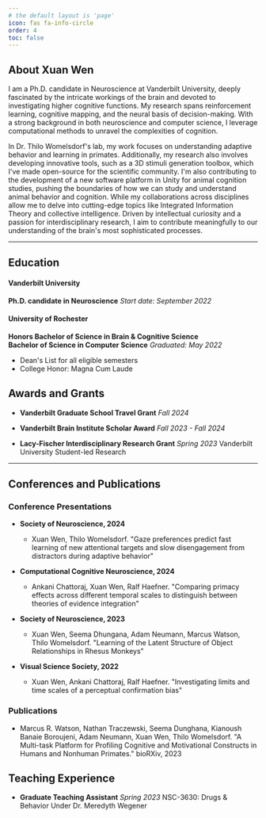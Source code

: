 ```yaml
---
# the default layout is 'page'
icon: fas fa-info-circle
order: 4
toc: false
---
```


## About Xuan Wen

I am a Ph.D. candidate in Neuroscience at Vanderbilt University, deeply fascinated by the intricate workings of the brain and devoted to investigating higher cognitive functions. My research spans reinforcement learning, cognitive mapping, and the neural basis of decision-making. With a strong background in both neuroscience and computer science, I leverage computational methods to unravel the complexities of cognition. 

In Dr. Thilo Womelsdorf's lab, my work focuses on understanding adaptive behavior and learning in primates. Additionally, my research also involves developing innovative tools, such as a 3D stimuli generation toolbox, which I've made open-source for the scientific community. I'm also contributing to the development of a new software platform in Unity for animal cognition studies, pushing the boundaries of how we can study and understand animal behavior and cognition. While my collaborations across disciplines allow me to delve into cutting-edge topics like Integrated Information Theory and collective intelligence. Driven by intellectual curiosity and a passion for interdisciplinary research, I aim to contribute meaningfully to our understanding of the brain's most sophisticated processes.

--- 

## Education

#### Vanderbilt University
**Ph.D. candidate in Neuroscience**
*Start date: September 2022*

#### University of Rochester
**Honors Bachelor of Science in Brain & Cognitive Science**      
**Bachelor of Science in Computer Science**
*Graduated: May 2022*
- Dean's List for all eligible semesters
- College Honor: Magna Cum Laude

## Awards and Grants

- **Vanderbilt Graduate School Travel Grant**
  *Fall 2024*

- **Vanderbilt Brain Institute Scholar Award**
  *Fall 2023 - Fall 2024*

- **Lacy-Fischer Interdisciplinary Research Grant**
  *Spring 2023*
  Vanderbilt University Student-led Research

---

## Conferences and Publications

### Conference Presentations

- **Society of Neuroscience, 2024**
  - Xuan Wen, Thilo Womelsdorf. "Gaze preferences predict fast learning of new attentional targets and slow disengagement from distractors during adaptive behavior"

- **Computational Cognitive Neuroscience, 2024**
  - Ankani Chattoraj, Xuan Wen, Ralf Haefner. "Comparing primacy effects across different temporal scales to distinguish between theories of evidence integration"

- **Society of Neuroscience, 2023**
  - Xuan Wen, Seema Dhungana, Adam Neumann, Marcus Watson, Thilo Womelsdorf. "Learning of the Latent Structure of Object Relationships in Rhesus Monkeys"

- **Visual Science Society, 2022**
  - Xuan Wen, Ankani Chattoraj, Ralf Haefner. "Investigating limits and time scales of a perceptual confirmation bias"

### Publications

- Marcus R. Watson, Nathan Traczewski, Seema Dunghana, Kianoush Banaie Boroujeni, Adam Neumann, Xuan Wen, Thilo Womelsdorf. "A Multi-task Platform for Profiling Cognitive and Motivational Constructs in Humans and Nonhuman Primates." bioRXiv, 2023


## Teaching Experience

- **Graduate Teaching Assistant**
  *Spring 2023*
  NSC-3630: Drugs & Behavior
  Under Dr. Meredyth Wegener
